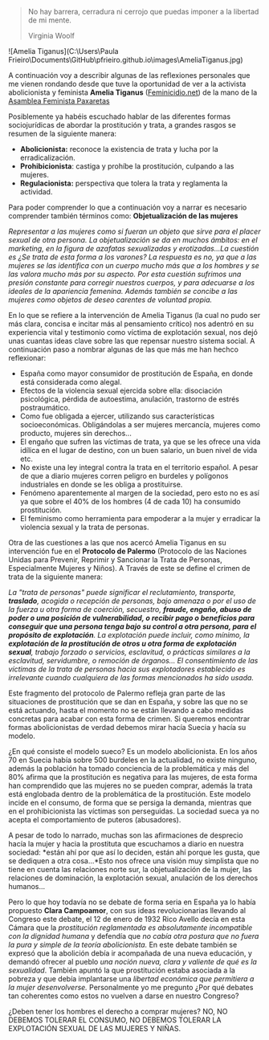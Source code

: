 

> No hay barrera, cerradura ni cerrojo que puedas imponer a la libertad de mi mente.
>
> Virginia Woolf

![Amelia Tiganus](C:\Users\Paula Frieiro\Documents\GitHub\pfrieiro.github.io\images\AmeliaTiganus.jpg)

A continuación voy a describir algunas de las reflexiones personales que me vienen rondando desde que tuve la oportunidad de ver a la activista abolicionista y feminista **Amelia Tiganus**  ([Feminicidio.net](https://feminicidio.net/)) de la mano de la [Asamblea Feminista Paxaretas](https://www.facebook.com/pages/category/Community/Asemblea-Feminista-Paxaretas-290728918121962/)

Posiblemente ya habéis escuchado hablar de las diferentes formas sociojurídicas de abordar la prostitución y trata, a grandes rasgos se resumen de la siguiente manera: 

- **Abolicionista:** reconoce la existencia de trata y lucha por la erradicalización.
- **Prohibicionista**: castiga y prohíbe la prostitución, culpando a las mujeres. 
- **Regulacionista:** perspectiva que tolera la trata y reglamenta la actividad. 

Para poder comprender lo que a continuación voy a narrar es necesario comprender también términos como: **Objetualización de las mujeres**

*Representar a las mujeres como si fueran un objeto que sirve para el placer sexual de otra persona. La objetualización se da en muchos ámbitos: en el marketing, en la figura de azafatas sexualizadas y erotizadas...La cuestión es ¿Se trata de esta forma a los varones? La respuesta es no, ya que a las mujeres se las identifica con un cuerpo mucho más que a los hombres y se las valora mucho más por su aspecto. Por esta cuestión sufrimos una presión constante para corregir nuestros cuerpos, y para adecuarse a los ideales de la apariencia femenina. Además también se concibe a las mujeres como objetos de deseo carentes de voluntad propia.*

En lo que se refiere a la intervención de Amelia Tiganus (la cual no pudo ser más clara, concisa e incitar más al pensamiento crítico) nos adentró en su experiencia vital  y testimonio como víctima de explotación sexual, nos dejó unas cuantas ideas clave sobre las que repensar nuestro sistema social. A continuación paso a nombrar algunas de las que más me han hechco reflexionar:

- España como mayor consumidor de prostitución de España, en donde está considerada como alegal. 
- Efectos de la violencia sexual ejercida sobre ella: disociación psicológica, pérdida de autoestima, anulación, trastorno de estrés postraumático. 
- Como fue obligada a ejercer,  utilizando sus características socioeconómicas. Obligándolas a ser mujeres mercancía, mujeres como producto, mujeres sin derechos...
- El engaño que sufren las víctimas de trata, ya que se les ofrece una vida idílica en el lugar de destino, con un buen salario, un buen nivel de vida etc.  
- No existe una ley integral contra la trata en el territorio español. A pesar de que a diario mujeres corren peligro en burdeles y polígonos industriales en donde se les obliga a prostituirse.  
- Fenómeno aparentemente al margen de la sociedad, pero esto no es así ya que sobre el 40% de los hombres (4 de cada 10) ha consumido prostitución. 
- El feminismo como herramienta para empoderar a la mujer y erradicar la violencia sexual y la trata de personas. 

Otra de las cuestiones a las que nos acercó Amelia Tiganus en su intervención fue en el **Protocolo de Palermo** (Protocolo de las Naciones Unidas para Prevenir, Reprimir y Sancionar la Trata de Personas, Especialmente Mujeres y Niños). A Través de este se define el crimen de trata de la siguiente manera: 

*La "trata de personas" puede significar el reclutamiento, transporte, **traslado**, acogida o recepción de personas, bajo amenaza o por el uso de la fuerza u otra forma de coerción, secuestro, **fraude, engaño, abuso de poder o una posición de vulnerabilidad, o recibir pago o beneficios para conseguir que una persona tenga bajo su control a otra persona, para el propósito de explotación**. La explotación puede incluir, como mínimo, la **explotación de la prostitución de otros u otra forma de explotación sexual**, trabajo forzado o servicios, esclavitud, o prácticas similares a la esclavitud, servidumbre, o remoción de órganos... El consentimiento de las víctimas de la trata de personas hacia sus explotadores establecido es irrelevante cuando cualquiera de las formas mencionados ha sido usada.* 

Este fragmento del protocolo de Palermo refleja gran parte de las situaciones de prostitución que se dan en España, y sobre las que no se está actuando, hasta el momento no se están llevando a cabo medidas concretas para acabar con esta forma de crimen. Si queremos encontrar formas abolicionistas de verdad debemos mirar hacía Suecia y hacía su modelo. 

¿En qué consiste el modelo sueco? Es un modelo abolicionista. En los años 70 en Suecia había sobre 500 burdeles en la actualidad, no existe ninguno, además la población ha tomado conciencia de la problemática y más del 80% afirma que la prostitución es negativa para las mujeres, de esta forma han comprendido que las mujeres no se pueden comprar, además la trata está englobada dentro de la problemática de la prostitución. Este modelo incide en el consumo, de forma que se persiga la demanda, mientras que en el prohibicionista las víctimas son perseguidas. La sociedad sueca ya no acepta el comportamiento de puteros (abusadores).

A pesar de todo lo narrado, muchas son las afirmaciones de desprecio hacía la mujer y hacia la prostituta que escuchamos a diario en nuestra sociedad: *están ahí por que así lo deciden, están ahí porque les gusta, que se dediquen a otra cosa...*Esto nos ofrece una visión muy simplista que no tiene en cuenta las relaciones norte sur, la objetualización de la mujer, las relaciones de dominación, la explotación sexual, anulación de los derechos humanos...

Pero lo que hoy todavía no se debate de forma seria en España ya lo había propuesto **Clara Campoamor**, con sus ideas revolucionarias llevando al Congreso este debate, el 12 de enero de 1932 Rico Avello decía en esta Cámara que la *prostitución reglamentada es absolutamente incompatible con la dignidad humana* y defendía que *no cabía otra postura que no fuera la pura y simple de la teoría abolicionista.* En este debate también se expresó que la abolición debía ir acompañada de una nueva educación, y demandó ofrecer al pueblo *una noción nueva, clara y valiente de qué es la sexualidad*.  También apuntó la que prostitución estaba asociada a la pobreza y que debía implantarse una *libertad económica que permitiera a la mujer desenvolverse.* Personalmente yo me pregunto ¿Por qué debates tan coherentes como estos no vuelven a darse en nuestro Congreso? 

¿Deben tener los hombres el derecho a comprar mujeres? NO, NO DEBEMOS TOLERAR EL CONSUMO, NO DEBEMOS TOLERAR LA EXPLOTACIÓN SEXUAL DE LAS MUJERES Y NIÑAS. 